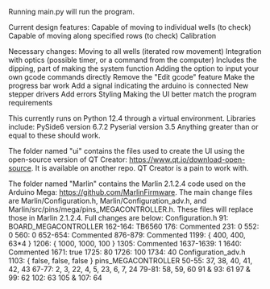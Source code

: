 Running main.py will run the program.

Current design features:
    Capable of moving to individual wells (to check)
    Capable of moving along specified rows (to check)
    Calibration


Necessary changes:
    Moving to all wells (iterated row movement)
    Integration with optics (possible timer, or a command from the computer)
        Includes the dipping, part of making the system function
    Adding the option to input your own gcode commands directly
    Remove the "Edit gcode" feature
    Make the progress bar work
    Add a signal indicating the arduino is connected
    New stepper drivers
    Add errors
    Styling
    Making the UI better match the program requirements


This currently runs on Python 12.4 through a virtual environment.
Libraries include:
    PySide6 version 6.7.2
    Pyserial version 3.5
Anything greater than or equal to these should work.

The folder named "ui" contains the files used to create the UI using the open-source version of QT Creator: https://www.qt.io/download-open-source. It is available on another repo. QT Creator is a pain to work with.

The folder named "Marlin" contains the Marlin 2.1.2.4 code used on the Arduino Mega: https://github.com/MarlinFirmware. The main change files are Marlin/Configuration.h, Marlin/Configuration_adv.h, and Marlin/src/pins/mega/pins_MEGACONTROLLER.h. These files will replace those in Marlin 2.1.2.4. Full changes are below:
    Configuration.h
        91: BOARD_MEGACONTROLLER
        162-164: TB6560
        176: Commented
        231: 0
        552: 0
        560: 0
        652-654: Commented
        876-879: Commented
        1199: { 400, 400, 63*4 }
        1206: { 1000, 1000, 100 }
        1305: Commented
        1637-1639: 1
        1640: Commented
        1671: true
        1725: 80
        1726: 100
        1734: 40
    Configuration_adv.h
        1103: { false, false, false }
    pins_MEGACONTROLLER
        50-55: 37, 38, 40, 41, 42, 43
        67-77: 2, 3, 22, 4, 5, 23, 6, 7, 24
        79-81: 58, 59, 60
        91 & 93: 61
        97 & 99: 62
        102: 63
        105 & 107: 64
        

